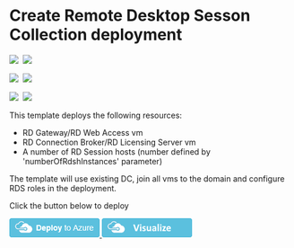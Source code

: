 # Create Remote Desktop Sesson Collection deployment

<IMG SRC="https://azurequickstartsservice.blob.core.windows.net/badges/rds-deployment-existing-ad/PublicLastTestDate.svg" />&nbsp;
<IMG SRC="https://azurequickstartsservice.blob.core.windows.net/badges/rds-deployment-existing-ad/PublicDeployment.svg" />&nbsp;

<IMG SRC="https://azurequickstartsservice.blob.core.windows.net/badges/rds-deployment-existing-ad/FairfaxLastTestDate.svg" />&nbsp;
<IMG SRC="https://azurequickstartsservice.blob.core.windows.net/badges/rds-deployment-existing-ad/FairfaxDeployment.svg" />&nbsp;

<IMG SRC="https://azurequickstartsservice.blob.core.windows.net/badges/rds-deployment-existing-ad/BestPracticeResult.svg" />&nbsp;
<IMG SRC="https://azurequickstartsservice.blob.core.windows.net/badges/rds-deployment-existing-ad/CredScanResult.svg" />&nbsp;

This template deploys the following resources:

<ul><li>RD Gateway/RD Web Access vm</li><li>RD Connection Broker/RD Licensing Server vm</li><li>A number of RD Session hosts (number defined by 'numberOfRdshInstances' parameter)</li></ul>

The template will use existing DC, join all vms to the domain and configure RDS roles in the deployment.

Click the button below to deploy

<a href="https://portal.azure.com/#create/Microsoft.Template/uri/https%3A%2F%2Fraw.githubusercontent.com%2FAzure%2Fazure-quickstart-templates%2Fmaster%2Frds-deployment-existing-ad%2Fazuredeploy.json" target="_blank">
    <img src="https://raw.githubusercontent.com/Azure/azure-quickstart-templates/master/1-CONTRIBUTION-GUIDE/images/deploytoazure.png"/>
</a>
<a href="http://armviz.io/#/?load=https%3A%2F%2Fraw.githubusercontent.com%2FAzure%2Fazure-quickstart-templates%2Fmaster%2Frds-deployment-existing-ad%2Fazuredeploy.json" target="_blank">
    <img src="https://raw.githubusercontent.com/Azure/azure-quickstart-templates/master/1-CONTRIBUTION-GUIDE/images/visualizebutton.png"/>
</a>

